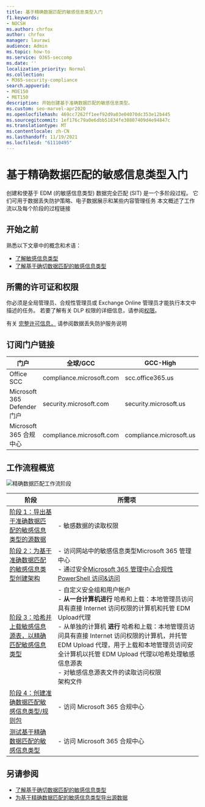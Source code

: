 ```yaml
---
title: 基于精确数据匹配的敏感信息类型入门
f1.keywords:
- NOCSH
ms.author: chrfox
author: chrfox
manager: laurawi
audience: Admin
ms.topic: how-to
ms.service: O365-seccomp
ms.date: ''
localization_priority: Normal
ms.collection:
- M365-security-compliance
search.appverid:
- MOE150
- MET150
description: 开始创建基于准确数据匹配的敏感信息类型。
ms.custom: seo-marvel-apr2020
ms.openlocfilehash: 469cc7262ff1eef92d9a03e04070dc353e12b445
ms.sourcegitcommit: 1ef176c79a0e6dbb51834fe30807409d4e94847c
ms.translationtype: MT
ms.contentlocale: zh-CN
ms.lasthandoff: 11/19/2021
ms.locfileid: "61110495"
---
```

# <a name="get-started-with-exact-data-match-based-sensitive-information-types"></a>基于精确数据匹配的敏感信息类型入门

创建和使基于 EDM (的敏感信息类型) 数据完全匹配 (SIT) 是一个多阶段过程。 它们可用于数据丢失防护策略、电子数据展示和某些内容管理任务 本文概述了工作流以及每个阶段的过程链接

## <a name="before-you-begin"></a>开始之前

熟悉以下文章中的概念和术语：

- [了解敏感信息类型](sensitive-information-type-learn-about.md#learn-about-sensitive-information-types)
- [了解基于确切数据匹配的敏感信息类型](sit-learn-about-exact-data-match-based-sits.md#learn-about-exact-data-match-based-sensitive-information-types)

## <a name="required-licenses-and-permissions"></a>所需的许可证和权限

你必须是全局管理员、合规性管理员或 Exchange Online 管理员才能执行本文中描述的任务。 若要了解有关 DLP 权限的详细信息，请参阅[权限](data-loss-prevention-policies.md#permissions)。

有关 [完整许可信息，](/office365/servicedescriptions/microsoft-365-service-descriptions/microsoft-365-tenantlevel-services-licensing-guidance/microsoft-365-security-compliance-licensing-guidance#data-loss-prevention-for-exchange-online-sharepoint-online-and-onedrive-for-business) 请参阅数据丢失防护服务说明

## <a name="portal-links-for-your-subscription"></a>订阅门户链接

|门户|全球/GCC|GCC-High|DOD|
|---|---|---|---|
|Office SCC|compliance.microsoft.com|scc.office365.us|scc.protection.apps.mil|
|Microsoft 365 Defender 门户|security.microsoft.com|security.microsoft.us|security.apps.mil|
|Microsoft 365 合规中心|compliance.microsoft.com|compliance.microsoft.us|compliance.apps.mil|

## <a name="the-work-flow-at-a-glance"></a>工作流程概览

![精确数据匹配工作流阶段](..\media\swimlane_edm_process.png)


|阶段|所需项|
|---|---|
|[阶段 1：导出基于准确数据匹配的敏感信息类型的源数据](sit-get-started-exact-data-match-export-data.md#export-source-data-for-exact-data-match-based-sensitive-information-type)|- 敏感数据的读取权限|
|[阶段 2：为基于准确数据匹配的敏感信息类型创建架构](sit-get-started-exact-data-match-create-schema.md#create-the-schema-for-exact-data-match-based-sensitive-information-types)|- 访问网站中的敏感信息类型Microsoft 365 管理中心 </br>- 通过安全[Microsoft 365 管理中心合规性 PowerShell 访问&访问](/powershell/exchange/connect-to-scc-powershell) |
|[阶段 3：哈希并上载敏感信息源表，以精确匹配敏感信息类型](sit-get-started-exact-data-match-hash-upload.md#hash-and-upload-the-sensitive-information-source-table-for-exact-data-match-sensitive-information-types)|- 自定义安全组和用户帐户 </br>- **从一台计算机进行** 哈希和上载：本地管理员访问具有直接 Internet 访问权限的计算机和托管 EDM Upload代理 </br>- 从单独的计算机 **进行** 哈希和上载：本地管理员访问具有直接 Internet 访问权限的计算机，并托管 EDM Upload 代理，用于上载和本地管理员访问安全计算机以托管 EDM Upload 代理以哈希处理敏感信息源表 </br>- 对敏感信息源表文件的读取访问权限 </br> 架构文件 |
|[阶段 4：创建准确数据匹配敏感信息类型/规则包](sit-get-started-exact-data-match-create-rule-package.md#create-exact-data-match-sensitive-information-typerule-package) |- 访问 Microsoft 365 合规中心 |
|[测试基于精确数据匹配的敏感信息类型](sit-get-started-exact-data-match-test.md#test-an-exact-data-match-sensitive-information-type)| - 访问 Microsoft 365 合规中心

## <a name="see-also"></a>另请参阅

- [了解基于确切数据匹配的敏感信息类型](sit-learn-about-exact-data-match-based-sits.md#learn-about-exact-data-match-based-sensitive-information-types)
- [为基于精确数据匹配的敏感信息类型导出源数据](sit-get-started-exact-data-match-export-data.md#export-source-data-for-exact-data-match-based-sensitive-information-type)
